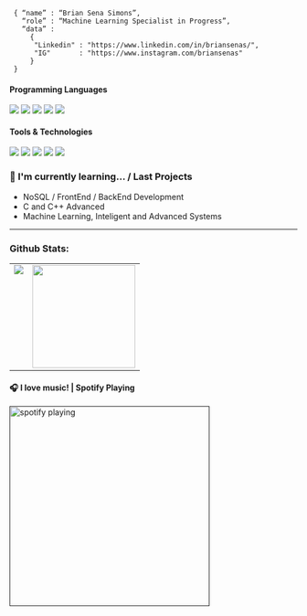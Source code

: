 <!--div style="text-align:center"><img src="./img/welcome.png" alt="background" style="width:70%; margin-left:auto; margin-right:auto; display: block; width:300px"/></div-->

```shell
 { “name” : “Brian Sena Simons”,
   “role” : “Machine Learning Specialist in Progress”,
   “data” : 
     { 
      "Linkedin" : "https://www.linkedin.com/in/briansenas/",
      "IG"       : "https://www.instagram.com/briansenas"
     }
 }
```
  
<h4>Programming Languages</h4>
<p>
  <img src="https://img.shields.io/badge/c++-%2300599C.svg?style=for-the-badge&logo=c%2B%2B&logoColor=white">
  <img src="https://img.shields.io/badge/java-%23ED8B00.svg?style=for-the-badge&logo=java&logoColor=white">
  <img src="https://img.shields.io/badge/latex-%23008080.svg?style=for-the-badge&logo=latex&logoColor=white">
  <img src="https://img.shields.io/badge/python-3670A0?style=for-the-badge&logo=python&logoColor=ffdd54">
  <img src="https://img.shields.io/badge/ruby-%23CC342D.svg?style=for-the-badge&logo=ruby&logoColor=white"
</p>

<h4>Tools & Technologies</h4>
<p>
  <img src="https://img.shields.io/badge/NeoVim-%2357A143.svg?&style=for-the-badge&logo=neovim&logoColor=white">
  <img src="https://img.shields.io/badge/Git-F05032?style=for-the-badge&logo=git&logoColor=white">
  <img src="https://img.shields.io/badge/GitHub-100000?style=for-the-badge&logo=github&logoColor=white">
  <img src="https://img.shields.io/badge/Linux-FCC624?style=for-the-badge&logo=linux&logoColor=black">
  <img src="https://img.shields.io/badge/Qt-%23217346.svg?style=for-the-badge&logo=Qt&logoColor=white">
</p>


### 🌱 I'm currently learning... / Last Projects

- NoSQL / FrontEnd / BackEnd Development
- C and C++ Advanced
- Machine Learning, Inteligent and Advanced Systems

---

### Github Stats:

<table>
  <tr>
    <td valign="top"><img src="https://github-readme-stats.vercel.app/api/top-langs/?username=CodeBoy-source&theme=radical&card_width=450em)](https://github.com/CodeBoy-source/CodeBoy-source/github-readme-stats"/></td>
    <td valign="top"><img height="180em" src="https://github-readme-stats.vercel.app/api?username=CodeBoy-source&show_icons=true&hide_border=true&&count_private=true&include_all_commits=true&theme=radical&hide_stars=false" /></td>
  </tr>
</table>


#### 🎧 I love music! | Spotify Playing
[<img src="https://spotify-now-playing-kappa.vercel.app/api/spotify-playing" alt="spotify playing" width="350" />]()
